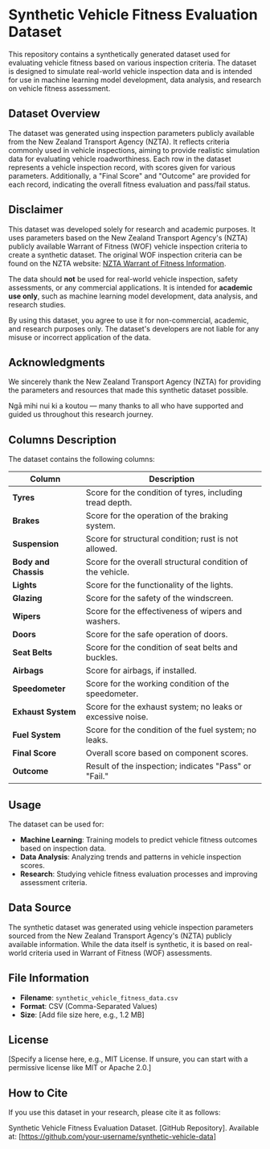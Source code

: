 # Synthetic Vehicle Fitness Evaluation Dataset

This repository contains a synthetically generated dataset used for evaluating vehicle fitness based on various inspection criteria. The dataset is designed to simulate real-world vehicle inspection data and is intended for use in machine learning model development, data analysis, and research on vehicle fitness assessment.

## Dataset Overview

The dataset was generated using inspection parameters publicly available from the New Zealand Transport Agency (NZTA). It reflects criteria commonly used in vehicle inspections, aiming to provide realistic simulation data for evaluating vehicle roadworthiness. Each row in the dataset represents a vehicle inspection record, with scores given for various parameters. Additionally, a "Final Score" and "Outcome" are provided for each record, indicating the overall fitness evaluation and pass/fail status.

## Disclaimer

This dataset was developed solely for research and academic purposes. It uses parameters based on the New Zealand Transport Agency's (NZTA) publicly available Warrant of Fitness (WOF) vehicle inspection criteria to create a synthetic dataset. The original WOF inspection criteria can be found on the NZTA website: [NZTA Warrant of Fitness Information](https://www.nzta.govt.nz/vehicles/warrants-and-certificates/warrant-of-fitness/#:~:text=What%20a%20warrant,be%20no%20leaks).

The data should **not** be used for real-world vehicle inspection, safety assessments, or any commercial applications. It is intended for **academic use only**, such as machine learning model development, data analysis, and research studies.

By using this dataset, you agree to use it for non-commercial, academic, and research purposes only. The dataset's developers are not liable for any misuse or incorrect application of the data.

## Acknowledgments

We sincerely thank the New Zealand Transport Agency (NZTA) for providing the parameters and resources that made this synthetic dataset possible. 

Ngā mihi nui ki a koutou — many thanks to all who have supported and guided us throughout this research journey.

## Columns Description

The dataset contains the following columns:

| **Column**            | **Description**                                               |
|-----------------------|-------------------------------------------------------------|
| **Tyres**             | Score for the condition of tyres, including tread depth.    |
| **Brakes**            | Score for the operation of the braking system.              |
| **Suspension**        | Score for structural condition; rust is not allowed.        |
| **Body and Chassis**  | Score for the overall structural condition of the vehicle.   |
| **Lights**            | Score for the functionality of the lights.                  |
| **Glazing**           | Score for the safety of the windscreen.                     |
| **Wipers**            | Score for the effectiveness of wipers and washers.          |
| **Doors**             | Score for the safe operation of doors.                       |
| **Seat Belts**        | Score for the condition of seat belts and buckles.          |
| **Airbags**           | Score for airbags, if installed.                             |
| **Speedometer**       | Score for the working condition of the speedometer.         |
| **Exhaust System**    | Score for the exhaust system; no leaks or excessive noise.  |
| **Fuel System**       | Score for the condition of the fuel system; no leaks.       |
| **Final Score**       | Overall score based on component scores.                    |
| **Outcome**           | Result of the inspection; indicates "Pass" or "Fail."       |

## Usage

The dataset can be used for:
- **Machine Learning**: Training models to predict vehicle fitness outcomes based on inspection data.
- **Data Analysis**: Analyzing trends and patterns in vehicle inspection scores.
- **Research**: Studying vehicle fitness evaluation processes and improving assessment criteria.

## Data Source

The synthetic dataset was generated using vehicle inspection parameters sourced from the New Zealand Transport Agency's (NZTA) publicly available information. While the data itself is synthetic, it is based on real-world criteria used in Warrant of Fitness (WOF) assessments.

## File Information

- **Filename**: `synthetic_vehicle_fitness_data.csv`
- **Format**: CSV (Comma-Separated Values)
- **Size**: [Add file size here, e.g., 1.2 MB]

## License

[Specify a license here, e.g., MIT License. If unsure, you can start with a permissive license like MIT or Apache 2.0.]

## How to Cite

If you use this dataset in your research, please cite it as follows:

Synthetic Vehicle Fitness Evaluation Dataset. [GitHub Repository]. Available at: [https://github.com/your-username/synthetic-vehicle-data]

